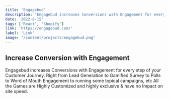 ```yaml
---
title: 'Engagebud'
description: 'Engagebud increases Conversions with Engagement for every step of your Customer Journey.'
date: '2022-8-15'
tags: ['React', 'Shopify']
link: 'https://engagebud.com/'
label: 'Link'
image: "/content/projects/engagebud.png"
---
```


## Increase Conversion with Engagement

Engagebud increases Conversions with Engagement for every step of your Customer Journey. Right from Lead Generation to Gamified Survey to Polls to Word of Mouth Engagement to running some topical campaigns, etc All the Games are Highly Customized and highly exclusive & have no Impact on site speed.
